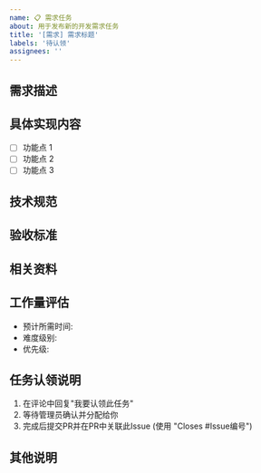 ```yaml
---
name: 📋 需求任务
about: 用于发布新的开发需求任务
title: '[需求] 需求标题'
labels: '待认领'
assignees: ''
---
```


<!-- 请尽量详细地填写此需求模板，以便开发者能够清晰理解需求内容 -->

## 需求描述

<!-- 详细描述这个需求的目标、背景和期望达成的效果 -->

## 具体实现内容

<!-- 列出需要实现的具体功能点或模块，可按优先级排序 -->

- [ ] 功能点 1
- [ ] 功能点 2
- [ ] 功能点 3

## 技术规范

<!-- 如有特定技术要求、架构设计、API规范或约束，请在此说明 -->

## 验收标准

<!-- 明确说明验收此需求的标准和测试方法 -->

## 相关资料

<!-- 提供与此需求相关的资源链接、设计文档、原型图、参考资料等 -->

## 工作量评估

- 预计所需时间: <!-- 例如：3人/天 -->
- 难度级别: <!-- 低/中/高 -->
- 优先级: <!-- 低/中/高/紧急 -->

## 任务认领说明

1. 在评论中回复"我要认领此任务"
2. 等待管理员确认并分配给你
3. 完成后提交PR并在PR中关联此Issue (使用 "Closes #Issue编号")

## 其他说明

<!-- 其他需要补充的信息 -->
